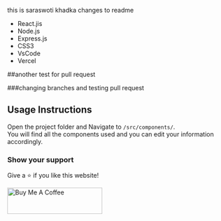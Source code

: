 this is saraswoti khadka changes to readme
- React.jis
- Node.js
- Express.js
- CSS3
- VsCode
- Vercel

##another test for pull request

###changing branches and testing pull request


## Usage Instructions

Open the project folder and Navigate to `/src/components/`. <br/>
You will find all the components used and you can edit your information accordingly.

### Show your support

Give a ⭐ if you like this website!

<a href="https://www.buymeacoffee.com/soumyajit4419" target="_blank"><img src="https://cdn.buymeacoffee.com/buttons/v2/default-violet.png" alt="Buy Me A Coffee" height= "60px" width= "217px" ></a>
